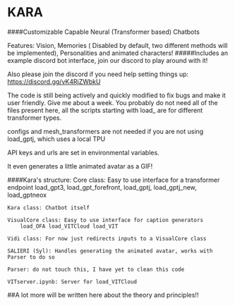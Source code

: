 # KARA
####Customizable Capable Neural (Transformer based) Chatbots

Features: Vision, Memories ( Disabled by default, two different methods will be implemented), Personalities and animated characters!
#####Includes an example discord bot interface, join our discord to play around with it!

Also please join the discord if you need help setting things up: https://discord.gg/vK4RjZWbkU

The code is still being actively and quickly modified to fix bugs and make it user friendly. Give me about a week.
You probably do not need all of the files present here, all the scripts starting with load_ are for 
different transformer types.

configs and mesh_transformers are not needed if you are not using load_gptj, which uses a local TPU

API keys and urls are set in environmental variables.

It even generates a little animated avatar as a GIF!


####Kara's structure:
    Core class: Easy to use interface for a transformer endpoint
        load_gpt3, load_gpt_forefront, load_gptj, load_gptj_new, load_gptneox
    
    Kara class: Chatbot itself
    
    VisualCore class: Easy to use interface for caption generators
        load_OFA load_VITCloud load_VIT
        
    Vidi class: For now just redirects inputs to a VisualCore class
    
    SALIERI (Syl): Handles generating the animated avatar, works with Parser to do so
    
    Parser: do not touch this, I have yet to clean this code
    
    VITserver.ipynb: Server for load_VITCloud

##A lot more will be written here about the theory and principles!!